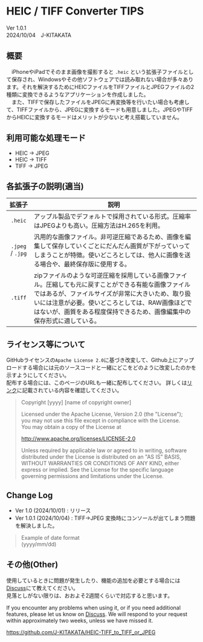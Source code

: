# HEIC / TIFF Converter TIPS
Ver 1.0.1     
2024/10/04　J-KITAKATA

## 概要    
　iPhoneやiPadでそのまま画像を撮影すると `.heic` という拡張子ファイルとして保存され、Windowsやその他ソフトウェアでは読み取れない場合が多々あります。それを解決するためにHEICファイルをTIFFファイルとJPEGファイルの2種類に変換できるようなアプリケーションを作成しました。   
　また、TIFFで保存したファイルをJPEGに再変換等を行いたい場合も考慮して、TIFFファイルから、JPEGに変換するモードも用意しました。JPEGやTIFFからHEICに変換するモードはメリットが少ないと考え搭載していません。  



## 利用可能な処理モード
* HEIC → JPEG
* HEIC → TIFF
* TIFF → JPEG




## 各拡張子の説明(適当)

| 拡張子 | 説明 |
| :---: | --- |
| `.heic` | アップル製品でデフォルトで採用されている形式。圧縮率はJPEGよりも高い。圧縮方法はH.265を利用。 |
| `.jpeg` / `.jpg` | 汎用的な画像ファイル。非可逆圧縮であるため、画像を編集して保存していくごとにだんだん画質が下がっていってしまうことが特徴。使いどころとしては、他人に画像を送る場合や、最終保存版に使用する。 |
| `.tiff` | zipファイルのような可逆圧縮を採用している画像ファイル。圧縮しても元に戻すことができる有能な画像ファイルではあるが、ファイルサイズが非常に大きいため、取り扱いには注意が必要。使いどころとしては、RAW画像ほどではないが、画質をある程度保持できるため、画像編集中の保存形式に適している。 |


## ライセンス等について
GitHubライセンスの`Apache License 2.0`に基づき改変して、Github上にアップロードする場合には元のソースコードと一緒にどこをどのように改変したのかを示すようにしてください。  
配布する場合には、このページのURLも一緒に配布してください。
詳しくは[リンク](https://www.apache.org/licenses/LICENSE-2.0.html)に記載されている内容を確認してください。  

>Copyright [yyyy] [name of copyright owner]
>
>Licensed under the Apache License, Version 2.0 (the "License");  
>you may not use this file except in compliance with the License.  
>You may obtain a copy of the License at  
>
>    http://www.apache.org/licenses/LICENSE-2.0
>
>Unless required by applicable law or agreed to in writing, software
distributed under the License is distributed on an "AS IS" BASIS,
WITHOUT WARRANTIES OR CONDITIONS OF ANY KIND, either express or implied.
See the License for the specific language governing permissions and
limitations under the License.


## Change Log  
* Ver 1.0 (2024/10/01) : リリース
* Ver 1.0.1 (2024/10/04) : TIFF→JPEG 変換時にコンソールが出てしまう問題を解決しました。  
  
>Example of date format  
>(yyyy/mm/dd)





## その他(Other)
使用しているときに問題が発生したり、機能の追加を必要とする場合には[Discuss](https://github.com/J-KITAKATA/HEIC-TIFF_to_TIFF_or_JPEG/discussions)にて教えてください。  
見落としがない限りは、おおよそ2週間くらいで対応すると思います。  
  
If you encounter any problems when using it, or if you need additional features, please let us know on [Discuss](https://github.com/J-KITAKATA/HEIC-TIFF_to_TIFF_or_JPEG/discussions).
We will respond to your request within approximately two weeks, unless we have missed it.  

https://github.com/J-KITAKATA/HEIC-TIFF_to_TIFF_or_JPEG
